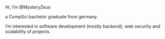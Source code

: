 Hi, I’m @MysteryZeus

a CompSci bachelor graduate from germany.

I’m interested in software development (mostly backend), web security and scalability of projects.
